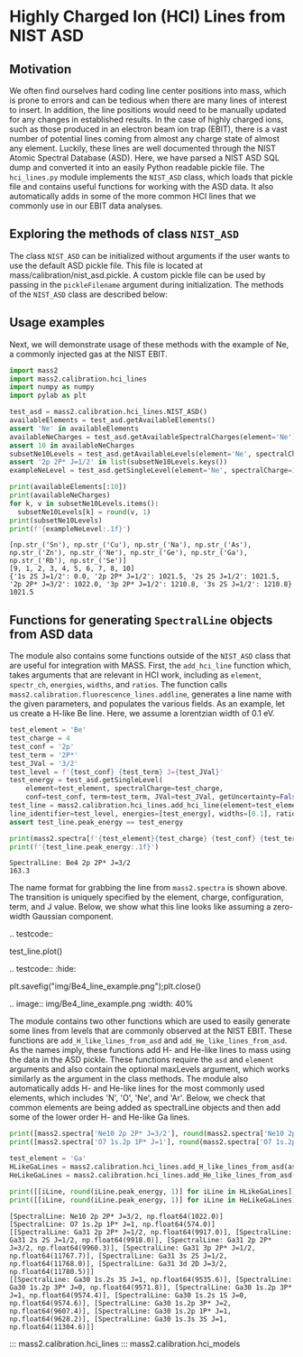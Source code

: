 # Highly Charged Ion (HCI) Lines from NIST ASD

## Motivation
We often find ourselves hard coding line center positions into mass,
which is prone to errors and can be tedious when there are many lines of interest to insert.
In addition, the line positions would need to be manually updated for any changes in established results.
In the case of highly charged ions, such as those produced in an electron beam ion trap (EBIT),
there is a vast number of potential lines coming from almost any charge state of almost any element.
Luckily, these lines are well documented through the NIST Atomic Spectral Database (ASD).
Here, we have parsed a NIST ASD SQL dump and converted it into an easily Python readable pickle file.
The ``hci_lines.py`` module implements the ``NIST_ASD`` class,
which loads that pickle file and contains useful functions for working with the ASD data.
It also automatically adds in some of the more common HCI lines that we commonly use in our EBIT data analyses.


## Exploring the methods of class ``NIST_ASD``
The class ``NIST_ASD`` can be initialized without arguments if the user wants to use the default ASD pickle file.
This file is located at mass/calibration/nist_asd.pickle.
A custom pickle file can be used by passing in the ``pickleFilename`` argument during initialization.
The methods of the ``NIST_ASD`` class are described below:

## Usage examples
Next, we will demonstrate usage of these methods with the example of Ne,
a commonly injected gas at the NIST EBIT.

```python
import mass2
import mass2.calibration.hci_lines
import numpy as numpy
import pylab as plt

test_asd = mass2.calibration.hci_lines.NIST_ASD()
availableElements = test_asd.getAvailableElements()
assert 'Ne' in availableElements
availableNeCharges = test_asd.getAvailableSpectralCharges(element='Ne')
assert 10 in availableNeCharges
subsetNe10Levels = test_asd.getAvailableLevels(element='Ne', spectralCharge=10, maxLevels=6, getUncertainty=False)
assert '2p 2P* J=1/2' in list(subsetNe10Levels.keys())
exampleNeLevel = test_asd.getSingleLevel(element='Ne', spectralCharge=10, conf='2p', term='2P*', JVal='1/2', getUncertainty=False)

print(availableElements[:10])
print(availableNeCharges)
for k, v in subsetNe10Levels.items():
  subsetNe10Levels[k] = round(v, 1)
print(subsetNe10Levels)
print(f'{exampleNeLevel:.1f}')
```

```text
[np.str_('Sn'), np.str_('Cu'), np.str_('Na'), np.str_('As'), np.str_('Zn'), np.str_('Ne'), np.str_('Ge'), np.str_('Ga'), np.str_('Rb'), np.str_('Se')]
[9, 1, 2, 3, 4, 5, 6, 7, 8, 10]
{'1s 2S J=1/2': 0.0, '2p 2P* J=1/2': 1021.5, '2s 2S J=1/2': 1021.5, '2p 2P* J=3/2': 1022.0, '3p 2P* J=1/2': 1210.8, '3s 2S J=1/2': 1210.8}
1021.5
```

## Functions for generating ``SpectralLine`` objects from ASD data
The module also contains some functions outside of the ``NIST_ASD`` class that are useful for integration with MASS.
First, the ``add_hci_line`` function which, takes arguments that are relevant in HCI work, including as
``element``, ``spectr_ch``, ``energies``, ``widths``, and ``ratios``.
The function calls ``mass2.calibration.fluorescence_lines.addline``, generates a line name with the given parameters,
and populates the various fields.
As an example, let us create a H-like Be line. Here, we assume a lorentzian width of 0.1 eV.

```python
test_element = 'Be'
test_charge = 4
test_conf = '2p'
test_term = '2P*'
test_JVal = '3/2'
test_level = f'{test_conf} {test_term} J={test_JVal}'
test_energy = test_asd.getSingleLevel(
    element=test_element, spectralCharge=test_charge,
    conf=test_conf, term=test_term, JVal=test_JVal, getUncertainty=False)
test_line = mass2.calibration.hci_lines.add_hci_line(element=test_element, spectr_ch=test_charge,
line_identifier=test_level, energies=[test_energy], widths=[0.1], ratios=[1.0])
assert test_line.peak_energy == test_energy

print(mass2.spectra[f'{test_element}{test_charge} {test_conf} {test_term} J={test_JVal}'])
print(f'{test_line.peak_energy:.1f}')
```

```text
SpectralLine: Be4 2p 2P* J=3/2
163.3
```

The name format for grabbing the line from ``mass2.spectra`` is shown above.
The transition is uniquely specified by the element, charge, configuration, term, and J value.
Below, we show what this line looks like assuming a zero-width Gaussian component.

.. testcode::

  test_line.plot()

.. testcode::
  :hide:

  plt.savefig("img/Be4_line_example.png");plt.close()

.. image:: img/Be4_line_example.png
  :width: 40%

The module contains two other functions which are used to easily generate some lines from levels that are commonly observed at the NIST EBIT.
These functions are ``add_H_like_lines_from_asd`` and ``add_He_like_lines_from_asd``.
As the names imply, these functions add H- and He-like lines to mass using the data in the ASD pickle.
These functions require the ``asd`` and ``element`` arguments and also contain the optional maxLevels argument,
which works similarly as the argument in the class methods.
The module also automatically adds H- and He-like lines for the most commonly used elements,
which includes 'N', 'O', 'Ne', and 'Ar'.
Below, we check that common elements are being added as spectralLine objects
and then add some of the lower order H- and He-like Ga lines.

```python
print([mass2.spectra['Ne10 2p 2P* J=3/2'], round(mass2.spectra['Ne10 2p 2P* J=3/2'].peak_energy,1)])
print([mass2.spectra['O7 1s.2p 1P* J=1'], round(mass2.spectra['O7 1s.2p 1P* J=1'].peak_energy,1)])

test_element = 'Ga'
HLikeGaLines = mass2.calibration.hci_lines.add_H_like_lines_from_asd(asd=test_asd, element=test_element, maxLevels=6)
HeLikeGaLines = mass2.calibration.hci_lines.add_He_like_lines_from_asd(asd=test_asd, element=test_element, maxLevels=7)

print([[iLine, round(iLine.peak_energy, 1)] for iLine in HLikeGaLines])
print([[iLine, round(iLine.peak_energy, 1)] for iLine in HeLikeGaLines])
```
```text
[SpectralLine: Ne10 2p 2P* J=3/2, np.float64(1022.0)]
[SpectralLine: O7 1s.2p 1P* J=1, np.float64(574.0)]
[[SpectralLine: Ga31 2p 2P* J=1/2, np.float64(9917.0)], [SpectralLine: Ga31 2s 2S J=1/2, np.float64(9918.0)], [SpectralLine: Ga31 2p 2P* J=3/2, np.float64(9960.3)], [SpectralLine: Ga31 3p 2P* J=1/2, np.float64(11767.7)], [SpectralLine: Ga31 3s 2S J=1/2, np.float64(11768.0)], [SpectralLine: Ga31 3d 2D J=3/2, np.float64(11780.5)]]
[[SpectralLine: Ga30 1s.2s 3S J=1, np.float64(9535.6)], [SpectralLine: Ga30 1s.2p 3P* J=0, np.float64(9571.8)], [SpectralLine: Ga30 1s.2p 3P* J=1, np.float64(9574.4)], [SpectralLine: Ga30 1s.2s 1S J=0, np.float64(9574.6)], [SpectralLine: Ga30 1s.2p 3P* J=2, np.float64(9607.4)], [SpectralLine: Ga30 1s.2p 1P* J=1, np.float64(9628.2)], [SpectralLine: Ga30 1s.3s 3S J=1, np.float64(11304.6)]]
```


::: mass2.calibration.hci_lines
::: mass2.calibration.hci_models
